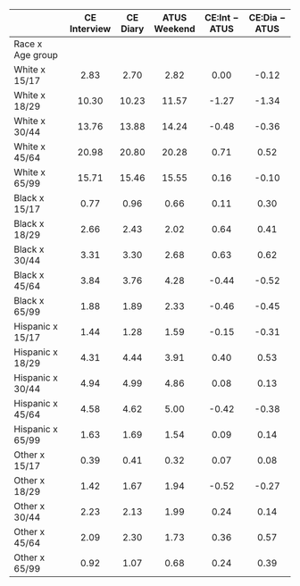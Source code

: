 
|                      | CE<br>Interview |  CE<br>Diary | ATUS<br>Weekend | CE:Int &minus; ATUS | CE:Dia &minus; ATUS |
| -------------------- | :----------: | :----------: | :----------: | :----------: | :----------: |
| Race x Age group     |              |              |              |              |              |
| White x 15/17        |         2.83 |         2.70 |         2.82 |         0.00 |        -0.12 |
| White x 18/29        |        10.30 |        10.23 |        11.57 |        -1.27 |        -1.34 |
| White x 30/44        |        13.76 |        13.88 |        14.24 |        -0.48 |        -0.36 |
| White x 45/64        |        20.98 |        20.80 |        20.28 |         0.71 |         0.52 |
| White x 65/99        |        15.71 |        15.46 |        15.55 |         0.16 |        -0.10 |
| Black x 15/17        |         0.77 |         0.96 |         0.66 |         0.11 |         0.30 |
| Black x 18/29        |         2.66 |         2.43 |         2.02 |         0.64 |         0.41 |
| Black x 30/44        |         3.31 |         3.30 |         2.68 |         0.63 |         0.62 |
| Black x 45/64        |         3.84 |         3.76 |         4.28 |        -0.44 |        -0.52 |
| Black x 65/99        |         1.88 |         1.89 |         2.33 |        -0.46 |        -0.45 |
| Hispanic x 15/17     |         1.44 |         1.28 |         1.59 |        -0.15 |        -0.31 |
| Hispanic x 18/29     |         4.31 |         4.44 |         3.91 |         0.40 |         0.53 |
| Hispanic x 30/44     |         4.94 |         4.99 |         4.86 |         0.08 |         0.13 |
| Hispanic x 45/64     |         4.58 |         4.62 |         5.00 |        -0.42 |        -0.38 |
| Hispanic x 65/99     |         1.63 |         1.69 |         1.54 |         0.09 |         0.14 |
| Other x 15/17        |         0.39 |         0.41 |         0.32 |         0.07 |         0.08 |
| Other x 18/29        |         1.42 |         1.67 |         1.94 |        -0.52 |        -0.27 |
| Other x 30/44        |         2.23 |         2.13 |         1.99 |         0.24 |         0.14 |
| Other x 45/64        |         2.09 |         2.30 |         1.73 |         0.36 |         0.57 |
| Other x 65/99        |         0.92 |         1.07 |         0.68 |         0.24 |         0.39 |

